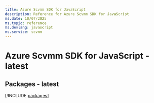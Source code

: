 ```yaml
---
title: Azure Scvmm SDK for JavaScript
description: Reference for Azure Scvmm SDK for JavaScript
ms.date: 10/07/2025
ms.topic: reference
ms.devlang: javascript
ms.service: scvmm
---
```

# Azure Scvmm SDK for JavaScript - latest
## Packages - latest
[!INCLUDE [packages](scvmm-index.md)]